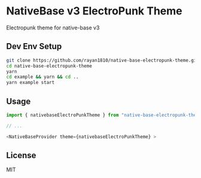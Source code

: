 # NativeBase v3 ElectroPunk Theme

Electropunk theme for native-base v3

## Dev Env Setup

```sh
git clone https://github.com/rayan1810/native-base-electropunk-theme.git
cd native-base-electropunk-theme
yarn
cd example && yarn && cd ..
yarn example start
```

## Usage

```js
import { nativebaseElectroPunkTheme } from "native-base-electropunk-theme";

// ...

<NativeBaseProvider theme={nativebaseElectroPunkTheme} >
```

## License

MIT
